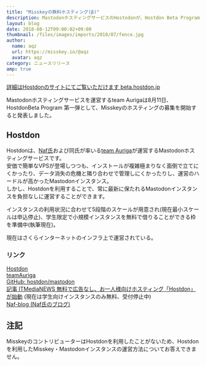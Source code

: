 ```yaml
---
title: "Misskeyの無料ホスティング(β)"
description: MastodonホスティングサービスのHostodonが、Hostdon Beta Program 第一弾として、Misskeyの無料ホスティングを始めます。
layout: blog
date: 2018-08-12T09:00:02+09:00
thumbnail: /files/images/imports/2018/07/fence.jpg
author:
  name: aqz
  url: https://misskey.io/@aqz
  avatar: aqz
category: ニュースリリース
amp: true
---
```


[詳細はHostdonのサイトにてご覧いただけます beta.hostdon.jp](https://beta.hostdon.jp/)

Mastodonホスティングサービスを運営するteam Aurigaは8月11日、HostdonBeta Program 第一弾として、Misskeyのホスティングの募集を開始すると発表しました。

## Hostdon
Hostdonは、[Naf氏](https://auri.ga/naf/)および同氏が率いる[team Auriga](https://auri.ga/)が運営するMastodonホスティングサービスです。  
安価で簡単なVPSが登場しつつも、インストールが複雑極まりなく面倒で立てにくかったり、データ消失の危機と隣り合わせで管理しにくかったりし、運営のハードルが高かったMastodonインスタンス。  
しかし、Hostdonを利用することで、常に最新に保たれるMastodonインスタンスを負担なしに運営することができます。

インスタンスの利用状況に合わせて5段階のスケールが用意され(現在最小スケールは申込停止)、学生限定で小規模インスタンスを無料で借りることができる枠を準備中(執筆現在)。

現在はさくらインターネットのインフラ上で運営されている。

### リンク

[Hostdon](https://hostdon.jp/)  
[teamAuriga](https://auri.ga/)   
[GitHub: hostdon/mastodon](https://github.com/hostdon/mastodon)  
[記事 ITMediaNEWS 無料で広告なし、お一人様向けホスティング「Hostdon」が始動](http://www.itmedia.co.jp/news/articles/1706/13/news126.html) (現在は学生向けインスタンスのみ無料、受付停止中)  
[Naf-blog (Naf氏のブログ)](https://sodiu.me/)

## 注記
MisskeyのコントリビューターはHostdonを利用したことがないため、Hostdonを利用したMisskey・Mastodonインスタンスの運営方法についてお答えできません。